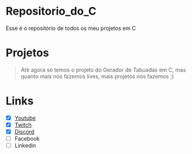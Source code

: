 # Repositorio_do_C
Esse é o repositório de todos os meu projetos em C

# Projetos

> Até agora só temos o projeto do Gerador de Tabuadas em C, mas quanto mais nós fazemos lives, mais projetos nós fazemos ;)

# Links

- [X] [Youtube](https://www.youtube.com/channel/UC0xfX57xJfXto1qLucsBS6Q) <br>
- [X] [Twitch](https://www.twitch.tv/indice_do_conhecimento) <br>
- [X] [Discord](https://discord.gg/6WCZ9Gg5Dm) <br>
- [ ] Facebook <br>
- [ ] Linkedin <br>
